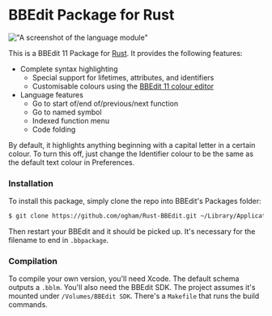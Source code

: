 BBEdit Package for Rust
=======================

!["A screenshot of the language module"](https://raw.githubusercontent.com/ogham/Rust.bblm/master/screenshot.png)

This is a BBEdit 11 Package for [Rust](http://www.rust-lang.org). It provides the following features:

- Complete syntax highlighting
    - Special support for lifetimes, attributes, and identifiers
    - Customisable colours using the [BBEdit 11 colour editor](http://barebones.com/products/bbedit/bbedit11.html)
- Language features
    - Go to start of/end of/previous/next function
    - Go to named symbol
    - Indexed function menu
    - Code folding

By default, it highlights anything beginning with a capital letter in a certain colour. To turn this off, just change the Identifier colour to be the same as the default text colour in Preferences.

### Installation

To install this package, simply clone the repo into BBEdit's Packages folder:

```bash
$ git clone https://github.com/ogham/Rust-BBEdit.git ~/Library/Application\ Support/BBEdit/Packages/Rust.bbpackage
```

Then restart your BBEdit and it should be picked up. It's necessary for the filename to end in `.bbpackage`.

### Compilation

To compile your own version, you'll need Xcode. The default schema outputs a `.bblm`. You'll also need the BBEdit SDK. The project assumes it's mounted under `/Volumes/BBEdit SDK`. There's a `Makefile` that runs the build commands.
